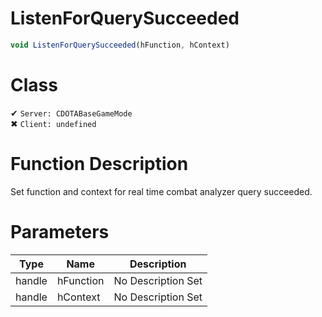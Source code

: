 # ListenForQuerySucceeded
```js
void ListenForQuerySucceeded(hFunction, hContext)
```
# Class
✔ `Server: CDOTABaseGameMode`  
✖ `Client: undefined`  

# Function Description
Set function and context for real time combat analyzer query succeeded.
# Parameters
Type|Name|Description
--|--|--
handle|hFunction|No Description Set
handle|hContext|No Description Set
